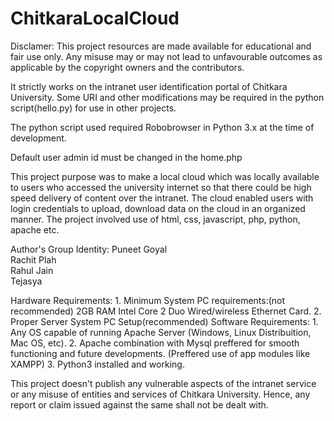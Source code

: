 # ChitkaraLocalCloud

Disclamer: This project resources are made available for educational and fair use only. Any misuse may or may not lead to unfavourable outcomes as applicable by the copyright owners and the contributors.

It strictly works on the intranet user identification portal of Chitkara University. Some URI and other modifications may be required in the python script(hello.py) for use in other projects.

The python script used required Robobrowser in Python 3.x at the time of development.

Default user admin id must be changed in the home.php

This project purpose was to make a local cloud which was locally available to users who accessed the university internet so that there could be high speed delivery of content over the intranet. The cloud enabled users with login credentials to upload, download data on the cloud in an organized manner. The project involved use of html, css, javascript, php, python, apache etc.

Author's Group Identity:
Puneet Goyal 	
Rachit Plah  
Rahul Jain   
Tejasya  

Hardware Requirements: 1. Minimum System PC requirements:(not recommended)
                          2GB RAM
                          Intel Core 2 Duo
                          Wired/wireless Ethernet Card.
                       2. Proper Server System PC Setup(recommended)
Software Requirements: 1. Any OS capable of running Apache Server
                          (Windows, Linux Distribuition, Mac OS, etc).
                       2. Apache combination with Mysql preffered for 
                          smooth functioning and future developments.
                          (Preffered use of app modules like XAMPP)
                       3. Python3 installed and working.
                       
This project doesn't publish any vulnerable aspects of the intranet service or any misuse of entities and services of Chitkara University. Hence, any report or claim issued against the same shall not be dealt with.
